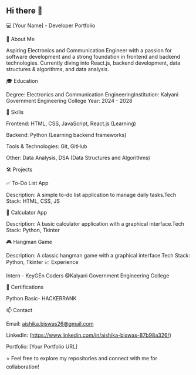 ## Hi there 👋
💻 [Your Name] - Developer Portfolio

🚀 About Me

Aspiring Electronics and Communication Engineer with a passion for software development and a strong foundation in frontend and backend technologies. Currently diving into React.js, backend development, data structures & algorithms, and data analysis.

🎓 Education

Degree: Electronics and Communication EngineeringInstitution: Kalyani Government Engineering College Year: 2024 - 2028

💼 Skills

Frontend: HTML, CSS, JavaScript, React.js (Learning)

Backend: Python (Learning backend frameworks)

Tools & Technologies: Git, GitHub

Other: Data Analysis, DSA (Data Structures and Algorithms)

🛠️ Projects

✅ To-Do List App

Description: A simple to-do list application to manage daily tasks.Tech Stack: HTML, CSS, JS 

🧮 Calculator App

Description: A basic calculator application with a graphical interface.Tech Stack: Python, Tkinter

🎮 Hangman Game

Description: A classic hangman game with a graphical interface.Tech Stack: Python, Tkinter
📈 Experience

Intern - KeyGEn Coders @Kalyani Government Engineering College 

📜 Certifications

Python Basic- HACKERRANK

📫 Contact

Email: aishika.biswas26@gmail.com

LinkedIn: (https://www.linkedin.com/in/aishika-biswas-87b98a326/)

Portfolio: [Your Portfolio URL]

⭐️ Feel free to explore my repositories and connect with me for collaboration!


<!--
**aishikabiswas/aishikabiswas** is a ✨ _special_ ✨ repository because its `README.md` (this file) appears on your GitHub profile.

Here are some ideas to get you started:

- 🔭 I’m currently working on ...
- 🌱 I’m currently learning ...
- 👯 I’m looking to collaborate on ...
- 🤔 I’m looking for help with ...
- 💬 Ask me about ...
- 📫 How to reach me: ...
- 😄 Pronouns: ...
- ⚡ Fun fact: ...
-->
